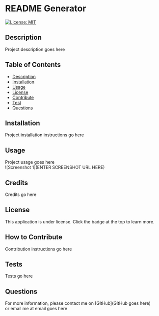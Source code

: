 
  # README Generator

  [![License: MIT](https://img.shields.io/badge/license-MIT-green)](https://opensource.org/licenses/MIT)

  ## Description
  Project description goes here

  ## Table of Contents
  - [Description](#descripion)
  - [Installation](#installation)
  - [Usage](#usage)
  - [License](#license)
  - [Contribute](#contribute)
  - [Test](#test)
  - [Questions](#questions)

  ## Installation
  Project installation instructions go here

  ## Usage
  Project usage goes here </br>
  ![Screenshot 1](ENTER SCREENSHOT URL HERE)

  ## Credits
  Credits go here

  ## License
  This application is under license. Click the badge at the top to learn more.

  ## How to Contribute
  Contribution instructions go here

  ## Tests
  Tests go here

  ## Questions
  For more information, please contact me on [GitHub](GitHub goes here)</br>
  or email me at email goes here
